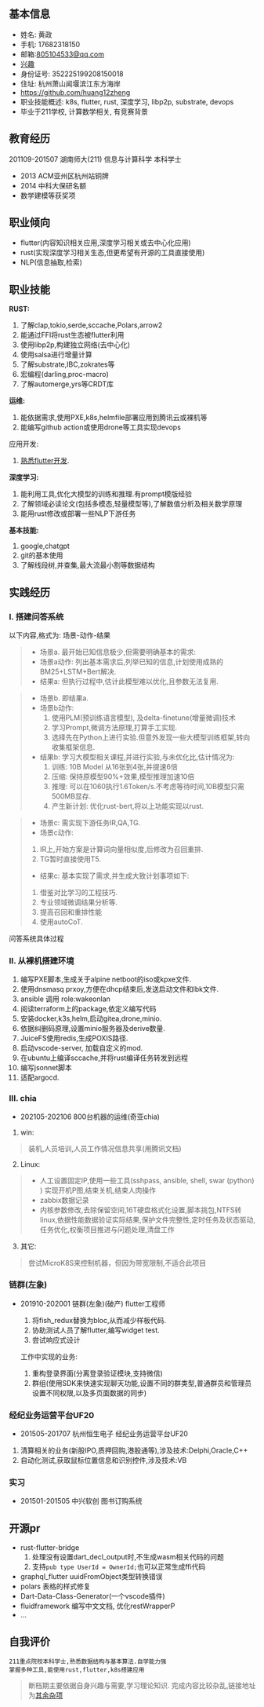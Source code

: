 <!-- [English resume](resume_html-en.md) -->
## 基本信息
+ 姓名: 黄政
+ 手机: 17682318150
+ 邮箱:805104533@qq.com
+ [兴趣](Interests.md)
+ 身份证号: 352225199208150018
+ 住址: 杭州萧山闻堰滨江东方海岸
+ https://github.com/huang12zheng
+ 职业技能概述: k8s, flutter, rust, 深度学习, libp2p, substrate, devops
+ 毕业于211学校, 计算数学相关, 有竞赛背景

## 教育经历
201109-201507 湖南师大(211) 信息与计算科学 本科学士
* 2013 ACM亚州区杭州站铜牌
* 2014 中科大保研名额
* 数学建模等获奖项

## 职业倾向

* flutter(内容知识相关应用,深度学习相关或去中心化应用)
* rust(实现深度学习相关生态,但更希望有开源的工具直接使用)
* NLP(信息抽取,检索)

## 职业技能
**RUST:**
1. 了解clap,tokio,serde,sccache,Polars,arrow2
2. 能通过FFI将rust生态被flutter利用
3. 使用libp2p,构建独立网络(去中心化)
4. 使用salsa进行增量计算
5. 了解substrate,IBC,zokrates等
6. 宏编程(darling,proc-macro)
7. 了解automerge,yrs等CRDT库

**运维:**
1. 能依据需求,使用PXE,k8s,helmfile部署应用到腾讯云或裸机等
2. 能编写github action或使用drone等工具实现devops

应用开发:
1. [熟悉flutter开发](system/flutter/index.md).

**深度学习:**
1. 能利用工具,优化大模型的训练和推理.有prompt模版经验
2. 了解领域必读论文(包括多模态,轻量模型等),了解数值分析及相关数学原理
3. 能用rust修改或部署一些NLP下游任务

**基本技能:**
1. google,chatgpt
2. git的基本使用
3. 了解线段树,并查集,最大流最小割等数据结构

## 实践经历

### I. 搭建问答系统

以下内容,格式为: 场景-动作-结果

> + 场景a. 最开始已知信息极少,但需要明确基本的需求:
> + 场景a动作: 列出基本需求后,列举已知的信息,计划使用成熟的BM25+LSTM+Bert解决.
> + 结果a: 但执行过程中,估计此模型难以优化,且参数无法复用.

> + 场景b. 即结果a.
> + 场景b动作:
>   1. 使用PLM(预训练语言模型), 及delta-finetune(增量微调)技术
>   2. 学习Prompt,微调方法原理,打算手工实现.
>   3. 选择先在Python上进行实验.但意外发现一些大模型训练框架,转向收集框架信息.
> + 结果b: 学习大模型相关课程,并进行实验,与未优化比,估计情况为:
>   1. 训练: 10B Model 从16张到4张,并提速6倍
>   2. 压缩: 保持原模型90%+效果,模型推理加速10倍
>   3. 推理: 可以在1060执行1.6Token/s.不考虑等待时间,10B模型只需500MB显存.
>   4. 产生新计划: 优化rust-bert,将以上功能实现以rust.

> + 场景c: 需实现下游任务IR,QA,TG.
> + 场景c动作:
> 1. IR上,开始方案是计算词向量相似度,后修改为召回重排.
> 2. TG暂时直接使用T5.
> + 结果c: 基本实现了需求,并生成大致计划事项如下:
> 1. 借鉴对比学习的工程技巧.
> 2. 专业领域微调结果分析等.
> 3. 提高召回和重排性能
> 4. 使用autoCoT.

问答系统具体过程[](./system/dl/项目/train_detail.md)

### II. 从裸机搭建环境
1. 编写PXE脚本,生成关于alpine netboot的iso或kpxe文件.
2. 使用dnsmasq prxoy,方便在dhcp结束后,发送启动文件和lbk文件.
3. ansible 调用 role:wakeonlan
4. 阅读terraform上的package,依定义编写代码
5. 安装docker,k3s,helm,启动gitea,drone,minio.
6. 依据纠删码原理,设置minio服务器及derive数量.
7. JuiceFS使用redis,生成POXIS路径.
8. 启动vscode-server, 加载自定义的mod.
9. 在ubuntu上编译sccache,并将rust编译任务转发到远程
10. 编写jsonnet脚本
11. 适配argocd.

### III. chia
* 202105-202106 800台机器的运维(奇亚chia)

1. win:
  > 装机,人员培训,人员工作情况信息共享(用腾讯文档)
2. Linux:
  > + 人工设置固定IP,使用一些工具(sshpass, ansible, shell, swar (python) ) 实现开机P图,结束关机,结束人肉操作
  > + zabbix数据记录
  > + 内核参数修改,去除保留空间,16T硬盘格式化设置,脚本挑包,NTFS转linux,依据性能数据验证实际结果,保护文件完整性,定时任务及状态驱动,任务优化,权衡项目推进与问题处理,清盘工作
3. 其它:
  > 尝试MicroK8S来控制机器，但因为带宽限制,不适合此项目

### 链群(左象)
* 201910-202001 链群(左象)(破产) flutter工程师

  1. 将fish_redux替换为bloc,从而减少样板代码.
  2. 协助测试人员了解flutter,编写widget test.
  3. 尝试响应式设计

  工作中实现的业务:
  1. 重构登录界面(分离登录验证模块,支持微信)
  2. 群组(使用SDK来快速实现聊天功能,设置不同的群类型,普通群员和管理员设置不同权限,以及多页面数据的同步)

### 经纪业务运营平台UF20
* 201505-201707 杭州恒生电子 经纪业务运营平台UF20

1. 清算相关的业务(新股IPO,质押回购,港股通等),涉及技术:Delphi,Oracle,C++
2. 自动化测试,获取鼠标位置信息和识别控件,涉及技术:VB

### 实习
* 201501-201505 中兴软创 图书订购系统

## 开源pr
* rust-flutter-bridge
  1. 处理没有设置dart_decl_output时,不生成wasm相关代码的问题
  2. 支持`pub type UserId = OwnerId;`也可以正常生成ffi代码
* graphql_flutter
  uuidFromObject类型转换错误
* polars
  表格的样式修复
* Dart-Data-Class-Generator(一个vscode插件)
* fluidframework
  编写中文文档,
  优化restWrapperP
* ...



## 自我评价
```
211重点院校本科学士,熟悉数据结构与基本算法.自学能力强
掌握多种工具,能使用rust,flutter,k8s搭建应用
```

> 断档期主要依据自身兴趣与需要,学习理论知识. 完成内容比较杂乱,链接地址为[其余杂项](./miscellaneous-cn.md)